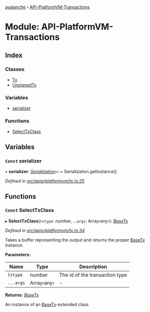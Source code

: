 [avalanche](../README.md) › [API-PlatformVM-Transactions](api_platformvm_transactions.md)

# Module: API-PlatformVM-Transactions

## Index

### Classes

* [Tx](../classes/api_platformvm_transactions.tx.md)
* [UnsignedTx](../classes/api_platformvm_transactions.unsignedtx.md)

### Variables

* [serializer](api_platformvm_transactions.md#const-serializer)

### Functions

* [SelectTxClass](api_platformvm_transactions.md#const-selecttxclass)

## Variables

### `Const` serializer

• **serializer**: *[Serialization](../classes/utils_serialization.serialization.md)‹›* = Serialization.getInstance()

*Defined in [src/apis/platformvm/tx.ts:25](https://github.com/ava-labs/avalanchejs/blob/cfff19f/src/apis/platformvm/tx.ts#L25)*

## Functions

### `Const` SelectTxClass

▸ **SelectTxClass**(`txtype`: number, ...`args`: Array‹any›): *[BaseTx](../classes/api_platformvm_basetx.basetx.md)*

*Defined in [src/apis/platformvm/tx.ts:34](https://github.com/ava-labs/avalanchejs/blob/cfff19f/src/apis/platformvm/tx.ts#L34)*

Takes a buffer representing the output and returns the proper [BaseTx](../classes/api_avm_basetx.basetx.md) instance.

**Parameters:**

Name | Type | Description |
------ | ------ | ------ |
`txtype` | number | The id of the transaction type  |
`...args` | Array‹any› | - |

**Returns:** *[BaseTx](../classes/api_platformvm_basetx.basetx.md)*

An instance of an [BaseTx](../classes/api_avm_basetx.basetx.md)-extended class.
